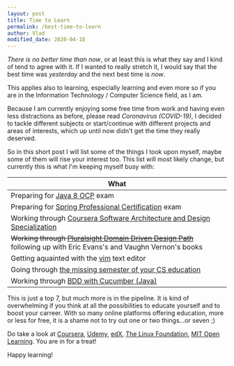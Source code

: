 ```yaml
---
layout: post
title: Time to Learn
permalink: /best-time-to-learn
author: Vlad
modified_date: 2020-04-18
---
```


*There is no better time than now*, or at least this is what they say and I kind of tend to agree with it. If I wanted to really stretch it, I would say that the best time was *yesterday* and the next best time is *now*.

This applies also to learning, especially learning and even more so if you are in the Information Technology / Computer Science field, as I am.

Because I am currently enjoying some free time from work and having even less distractions as before, please read *Coronavirus (COVID-19)*, I decided to tackle different subjects or start/continue with different projects and areas of interests, which up until now didn't get the time they really deserved.

So in this short post I will list some of the things I took upon myself, maybe some of them will rise your interest too. This list will most likely change, but currently this is what I'm keeping myself busy with:

| What                                                                              | 
| ----------------------------------------------------------------------------------|
| Preparing for [Java 8 OCP] exam                                                   |
| Preparing for [Spring Professional Certification] exam                            |
| Working through [Coursera Software Architecture and Design Specialization]        |
| ~~Working through [Pluralsight Domain Driven Design Path]~~<br>following up with Eric Evans's and Vaughn Vernon's books|
| Getting aquainted with the [vim] text editor                                      |
| Going through [the missing semester of your CS education]                         |
| Working through [BDD with Cucumber (Java)]                                        |

This is just a top 7, but much more is in the pipeline. It is kind of overwhelming if you think at all the possibilities to educate yourself and to boost your carreer. With so many online platforms offering education, more or less for free, it is a shame not to try out one or two things...or seven ;)

Do take a look at [Coursera], [Udemy], [edX], [The Linux Foundation], [MIT Open Learning]. You are in for a treat!

Happy learning!

[Java 8 OCP]: https://education.oracle.com/java-se-8-programmer-ii/pexam_1Z0-809
[Spring Professional Certification]: https://tanzu.vmware.com/training/certification/spring-professional-certification
[Coursera Software Architecture and Design Specialization]: https://www.coursera.org/specializations/software-design-architecture
[Pluralsight Domain Driven Design Path]: https://app.pluralsight.com/paths/skill/domain-driven-design
[the missing semester of your CS education]: https://missing.csail.mit.edu/
[BDD with Cucumber (Java)]: https://school.cucumber.io/courses/bdd-with-cucumber-java
[Coursera]: https://www.coursera.org/
[Udemy]: https://www.udemy.com/
[edX]: https://www.edx.org/
[The Linux Foundation]: https://training.linuxfoundation.org/
[MIT Open Learning]: https://openlearning.mit.edu/
[vim]: https://www.vim.org/